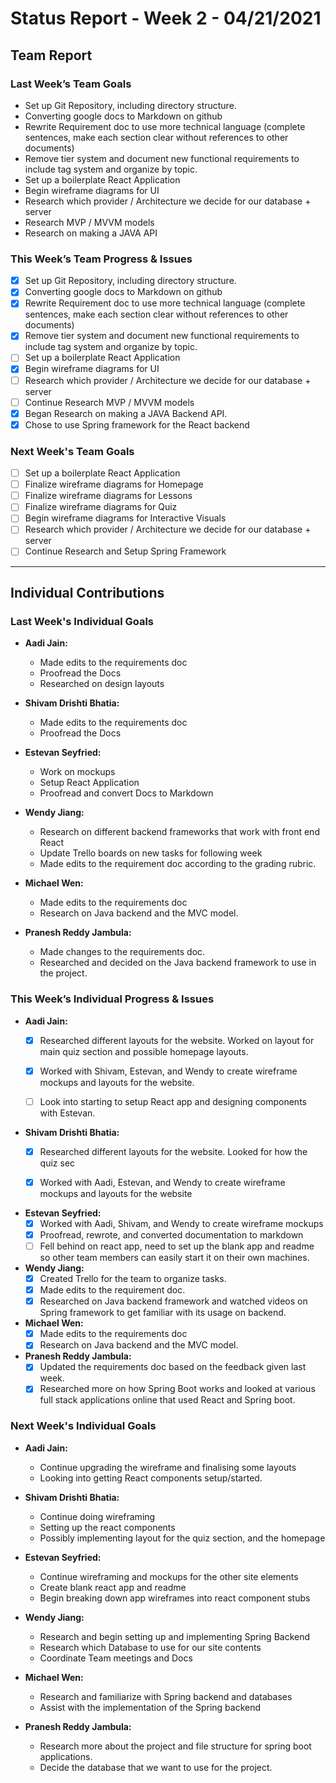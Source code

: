 # Status Report - Week 2 - 04/21/2021

## Team Report
<!-- status update for the TA, including an agenda for the project meeting -->

### Last Week’s Team Goals
<!-- should be an exact copy of the third section from last week -->
- Set up Git Repository, including directory structure.
- Converting google docs to Markdown on github
- Rewrite Requirement doc to use more technical language (complete sentences, make each section clear without references to other documents)
- Remove tier system and document new functional requirements to include tag system and organize by topic.
- Set up a boilerplate React Application
- Begin wireframe diagrams for UI
- Research which provider / Architecture we decide for our database + server 
- Research MVP / MVVM models
- Research on making a JAVA API 

### This Week’s Team Progress & Issues
<!--  what you did, what worked, what you learned, where you had trouble, and where you are stuck. -->
- [x] Set up Git Repository, including directory structure.
- [x] Converting google docs to Markdown on github
- [x] Rewrite Requirement doc to use more technical language (complete sentences, make each section clear without references to other documents)
- [x] Remove tier system and document new functional requirements to include tag system and organize by topic.
- [ ] Set up a boilerplate React Application
- [x] Begin wireframe diagrams for UI
- [ ] Research which provider / Architecture we decide for our database + server 
- [ ] Continue Research MVP / MVVM models
- [x] Began Research on making a JAVA Backend API.
- [x] Chose to use Spring framework for the React backend 

### Next Week's Team Goals
<!-- outline your plans and goals for the following week. 
   For the team report, this subsection should be higher-level and indicate who is responsible for what tasks. Also, it’s good to include longer-term goals in this list as well, to keep the bigger picture in mind and plan beyond just the next week. -->
- [ ] Set up a boilerplate React Application
- [ ] Finalize wireframe diagrams for Homepage
- [ ] Finalize wireframe diagrams for Lessons
- [ ] Finalize wireframe diagrams for Quiz
- [ ] Begin wireframe diagrams for Interactive Visuals
- [ ] Research which provider / Architecture we decide for our database + server 
- [ ] Continue Research and Setup Spring Framework

***

## Individual Contributions

### Last Week's Individual Goals

* **Aadi Jain:**
    * Made edits to the requirements doc
    * Proofread the Docs 
    * Researched on design layouts


* **Shivam Drishti Bhatia:** 
    * Made edits to the requirements doc
    * Proofread the Docs 

* **Estevan Seyfried:**
    * Work on mockups 
    * Setup React Application
    * Proofread and convert Docs to Markdown

* **Wendy Jiang:** 
   * Research on different backend frameworks that work with front end React
   * Update Trello boards on new tasks for following week
   * Made edits to the requirement doc according to the grading rubric.

* **Michael Wen:**
   * Made edits to the requirements doc
   * Research on Java backend and the MVC model.

* **Pranesh Reddy Jambula:**
    * Made changes to the requirements doc.
    * Researched and decided on the Java backend framework to use in the project.


### This Week’s Individual Progress & Issues

* **Aadi Jain:**
    - [x] Researched different layouts for the website. Worked on layout for main quiz section and possible homepage layouts. 
    - [x] Worked with Shivam, Estevan, and Wendy to create wireframe mockups and layouts for the website.
    - [ ] Look into starting to setup React app and designing components with Estevan.


* **Shivam Drishti Bhatia:** 
    - [x] Researched different layouts for the website. Looked for how the quiz sec
    - [x] Worked with Aadi, Estevan, and Wendy to create wireframe mockups and layouts for the website 


* **Estevan Seyfried:** 
    - [x] Worked with Aadi, Shivam, and Wendy to create wireframe mockups
    - [x] Proofread, rewrote, and converted documentation to markdown
    - [ ] Fell behind on react app, need to set up the blank app and 
    readme so other team members can easily start it on their own machines. 

* **Wendy Jiang:** 
    - [x] Created Trello for the team to organize tasks. 
    - [x] Made edits to the requirement doc. 
    - [x] Researched on Java backend framework and watched videos on Spring framework to get familiar with its usage on backend.

* **Michael Wen:** 
    - [x] Made edits to the requirements doc
    - [x] Research on Java backend and the MVC model.

* **Pranesh Reddy Jambula:** 
    - [x] Updated the requirements doc based on the feedback given last week.
    - [x] Researched more on how Spring Boot works and looked at various full stack applications online that used React and Spring boot.

### Next Week's Individual Goals
<!-- Outline your plans and goals for the following week. 
    Bullet points are fine. If tasks from one week aren’t yet complete, they should roll over into tasks for the next week -->
    
* **Aadi Jain:**
    * Continue upgrading the wireframe and finalising some layouts
    * Looking into getting React components setup/started. 

* **Shivam Drishti Bhatia:** 
    * Continue doing wireframing
    * Setting up the react components
    * Possibly implementing layout for the quiz section, and the homepage

* **Estevan Seyfried:** 
    * Continue wireframing and mockups for the other site elements
    * Create blank react app and readme
    * Begin breaking down app wireframes into react component stubs 

* **Wendy Jiang:** 
    * Research and begin setting up and implementing Spring Backend
    * Research which Database to use for our site contents
    * Coordinate Team meetings and Docs

* **Michael Wen:**
   * Research and familiarize with Spring backend and databases
   * Assist with the implementation of the Spring backend

* **Pranesh Reddy Jambula:** 
    * Research more about the project and file structure for spring boot applications.
    * Decide the database that we want to use for the project.
